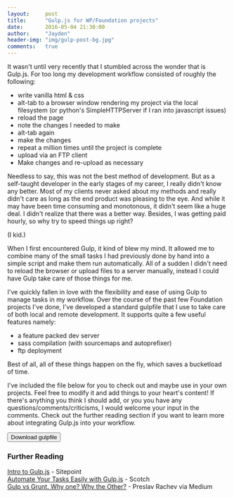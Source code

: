 ```yaml
---
layout:     post
title:      "Gulp.js for WP/Foundation projects"
date:       2016-05-04 21:30:00
author:     "Jayden"
header-img: "img/gulp-post-bg.jpg"
comments:   true
---
```


It wasn't until very recently that I stumbled across the wonder that is Gulp.js. For too long my development workflow consisted of roughly the following:

- write vanilla html & css
- alt-tab to a browser window rendering my project via the local filesystem (or python's SimpleHTTPServer if I ran into javascript issues)
- reload the page
- note the changes I needed to make
- alt-tab again
- make the changes
- repeat a million times until the project is complete
- upload via an FTP client
- Make changes and re-upload as necessary

Needless to say, this was not the best method of development. But as a self-taught developer in the early stages of my career, I really didn't know any better. Most of my clients never asked about my methods and really didn't care as long as the end product was pleasing to the eye. And while it may have been time consuming and monotonous, it didn't seem like a huge deal. I didn't realize that there was a better way. Besides, I was getting paid hourly, so why try to speed things up right?

(I kid.)

When I first encountered Gulp, it kind of blew my mind. It allowed me to combine many of the small tasks I had previously done by hand into a simple script and make them run automatically. All of a sudden I didn't need to reload the browser or upload files to a server manually, instead I could have Gulp take care of those things for me.

I've quickly fallen in love with the flexibility and ease of using Gulp to manage tasks in my workflow. Over the course of the past few Foundation projects I've done, I've developed a standard gulpfile that I use to take care of both local and remote development. It supports quite a few useful features namely:

- a feature packed dev server
- sass compilation (with sourcemaps and autoprefixer)
- ftp deployment

Best of all, all of these things happen on the fly, which saves a bucketload of time.

I've included the file below for you to check out and maybe use in your own projects. Feel free to modify it and add things to your heart's content! If there's anything you think I should add, or you you have any questions/comments/criticisms, I would welcome your input in the comments. Check out the further reading section if you want to learn more about integrating Gulp.js into your workflow.

<script src="https://gist.github.com/jaydenwindle/71659e28d40cc8a56ce343b21eca5715.js"></script>

<button type="submit" onclick="window.open('https://gist.githubusercontent.com/jaydenwindle/71659e28d40cc8a56ce343b21eca5715/raw/d390ed6af6ab377739a451b49ab6171b14e62422/gulpfile.js')">Download gulpfile</button>

### Further Reading
[Intro to Gulp.js](http://www.sitepoint.com/introduction-gulp-js/) - Sitepoint  
[Automate Your Tasks Easily with Gulp.js](https://scotch.io/tutorials/automate-your-tasks-easily-with-gulp-js) - Scotch  
[Gulp vs Grunt. Why one? Why the Other?](https://medium.com/@preslavrachev/gulp-vs-grunt-why-one-why-the-other-f5d3b398edc4#.75ascaegk) - Preslav Rachev via Medium
